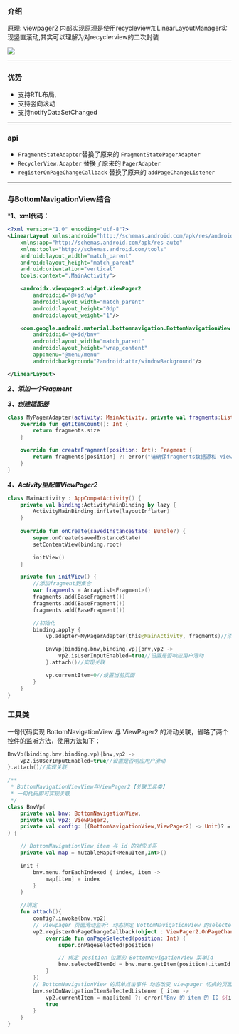 ### 介绍

原理: viewpager2 内部实现原理是使用recycleview加LinearLayoutManager实现竖直滚动,其实可以理解为对recyclerview的二次封装

<img src="https://img-blog.csdnimg.cn/20210301225537256.png?x-oss-process=image/watermark,type_ZmFuZ3poZW5naGVpdGk,shadow_10,text_aHR0cHM6Ly9ibG9nLmNzZG4ubmV0L0pNVzE0MDc=,size_16,color_FFFFFF,t_70"/>

------



### 优势

- 支持RTL布局,
- 支持竖向滚动
- 支持notifyDataSetChanged

------



### api

* `FragmentStateAdapter`替换了原来的 `FragmentStatePagerAdapter`
* `RecyclerView.Adapter` 替换了原来的 `PagerAdapter`
* `registerOnPageChangeCallback` 替换了原来的 `addPageChangeListener`

------



### 与BottomNavigationView结合

***1、xml代码：**

```xml
<?xml version="1.0" encoding="utf-8"?>
<LinearLayout xmlns:android="http://schemas.android.com/apk/res/android"
    xmlns:app="http://schemas.android.com/apk/res-auto"
    xmlns:tools="http://schemas.android.com/tools"
    android:layout_width="match_parent"
    android:layout_height="match_parent"
    android:orientation="vertical"
    tools:context=".MainActivity">

    <androidx.viewpager2.widget.ViewPager2
        android:id="@+id/vp"
        android:layout_width="match_parent"
        android:layout_height="0dp"
        android:layout_weight="1"/>

    <com.google.android.material.bottomnavigation.BottomNavigationView
        android:id="@+id/bnv"
        android:layout_width="match_parent"
        android:layout_height="wrap_content"
        app:menu="@menu/menu"
        android:background="?android:attr/windowBackground"/>

</LinearLayout>
```

***2、添加一个Fragment***

***3、创建适配器***

```kotlin
class MyPagerAdapter(activity: MainActivity, private val fragments:List<Fragment>):FragmentStateAdapter(activity){
    override fun getItemCount(): Int {
        return fragments.size
    }

    override fun createFragment(position: Int): Fragment {
        return fragments[position] ?: error("请确保fragments数据源和 viewpager2的index匹配设置")
    }
}
```

***4、Activity里配置ViewPager2***

```kotlin
class MainActivity : AppCompatActivity() {
    private val binding:ActivityMainBinding by lazy {
        ActivityMainBinding.inflate(layoutInflater)
    }
    
    override fun onCreate(savedInstanceState: Bundle?) {
        super.onCreate(savedInstanceState)
        setContentView(binding.root)

        initView()
    }

    private fun initView() {
        //添加fragment到集合
        var fragments = ArrayList<Fragment>()
        fragments.add(BaseFragment())
        fragments.add(BaseFragment())
        fragments.add(BaseFragment())

        //初始化
        binding.apply {
            vp.adapter=MyPagerAdapter(this@MainActivity, fragments)//添加适配器

            BnvVp(binding.bnv,binding.vp){bnv,vp2 ->
                vp2.isUserInputEnabled=true//设置是否响应用户滑动
            }.attach()//实现关联

            vp.currentItem=0//设置当前页面
        }
    }
}
```







### 工具类

一句代码实现 BottomNavigationView 与 ViewPager2 的滑动关联，省略了两个控件的监听方法，使用方法如下：

```kotlin
BnvVp(binding.bnv,binding.vp){bnv,vp2 ->
    vp2.isUserInputEnabled=true//设置是否响应用户滑动
}.attach()//实现关联
```

```kotlin
/**
 * BottomNavigationViewView与ViewPager2【关联工具类】
 * 一句代码即可实现关联
 */
class BnvVp(
    private val bnv: BottomNavigationView,
    private val vp2: ViewPager2,
    private val config: ((BottomNavigationView,ViewPager2) -> Unit)? = null
) {

    // BottomNavigationView item 与 id 的对应关系
    private val map = mutableMapOf<MenuItem,Int>()

    init {
        bnv.menu.forEachIndexed { index, item ->
            map[item] = index
        }
    }

    //绑定
    fun attach(){
        config?.invoke(bnv,vp2)
        // viewpager 页面滑动监听: 动态绑定 BottomNavigationView 的selectedItemId 属性
        vp2.registerOnPageChangeCallback(object : ViewPager2.OnPageChangeCallback() {
            override fun onPageSelected(position: Int) {
                super.onPageSelected(position)

                // 绑定 position 位置的 BottomNavigationView 菜单Id
                bnv.selectedItemId = bnv.menu.getItem(position).itemId
            }
        })
        // BottomNavigationView 的菜单点击事件 动态改变 viewpager 切换的页面
        bnv.setOnNavigationItemSelectedListener { item ->
            vp2.currentItem = map[item] ?: error("Bnv 的 item 的 ID ${item.itemId} 没有对应的 viewpager2 的元素")
            true
        }
    }
}
```

